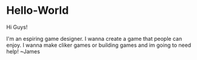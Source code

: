 # Hello-World

Hi Guys!

I'm an espiring game designer. I wanna create a game that people can enjoy.
I wanna make cliker games or building games and im going to need help!
~James
